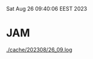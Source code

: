 Sat Aug 26 09:40:06 EEST 2023
# JAM
<a href='./cache/202308/26_09.log'>./cache/202308/26_09.log</a>

